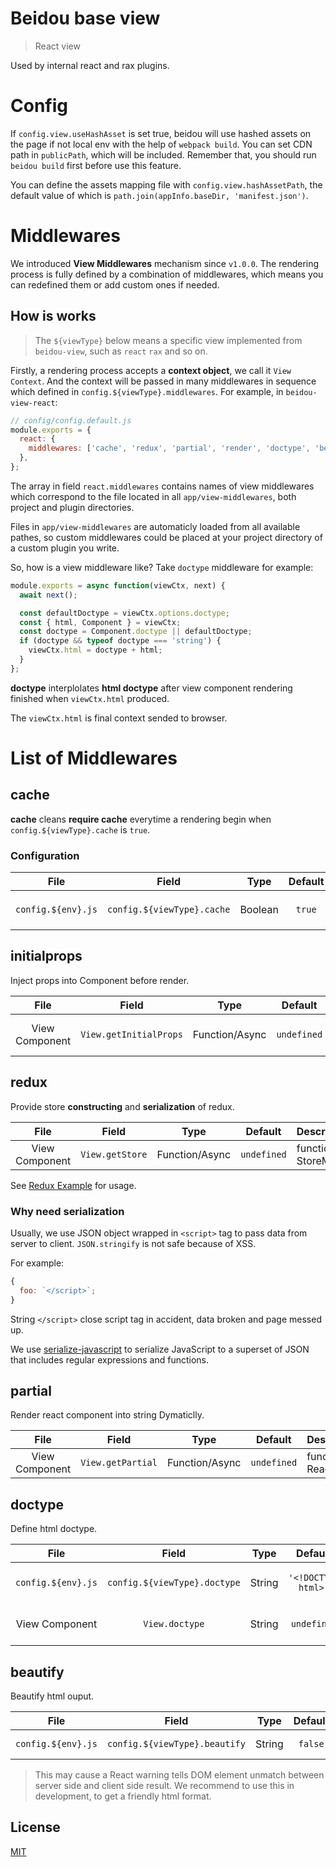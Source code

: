# Beidou base view

> React view

Used by internal react and rax plugins.

# Config

If `config.view.useHashAsset` is set true, beidou will use hashed assets on the page if not local env with the help of `webpack build`. You can set CDN path in `publicPath`, which will be included.
Remember that, you should run `beidou build` first before use this feature.

You can define the assets mapping file with `config.view.hashAssetPath`, the default value of which is `path.join(appInfo.baseDir, 'manifest.json')`.

# Middlewares

We introduced **View Middlewares** mechanism since `v1.0.0`. The rendering process is fully defined by a combination of middlewares, which means you can redefined them or add custom ones if needed.

## How is works

> The `${viewType}` below means a specific view implemented from `beidou-view`, such as `react` `rax` and so on.

Firstly, a rendering process accepts a **context object**, we call it `View Context`. And the context will be passed in many middlewares in sequence which defined in `config.${viewType}.middlewares`. For example, in `beidou-view-react`:

```js
// config/config.default.js
module.exports = {
  react: {
    middlewares: ['cache', 'redux', 'partial', 'render', 'doctype', 'beautify'],
  },
};
```

The array in field `react.middlewares` contains names of view middlewares which correspond to the file located in all `app/view-middlewares`, both project and plugin directories.

Files in `app/view-middlewares` are automaticly loaded from all available pathes, so custom middlewares could be placed at your project directory of a custom plugin you write.

So, how is a view middleware like? Take `doctype` middleware for example:

```js
module.exports = async function(viewCtx, next) {
  await next();

  const defaultDoctype = viewCtx.options.doctype;
  const { html, Component } = viewCtx;
  const doctype = Component.doctype || defaultDoctype;
  if (doctype && typeof doctype === 'string') {
    viewCtx.html = doctype + html;
  }
};
```

**doctype** interplolates **html doctype** after view component rendering finished when `viewCtx.html` produced.

The `viewCtx.html` is final context sended to browser.

# List of Middlewares

## cache

**cache** cleans **require cache** everytime a rendering begin when `config.${viewType}.cache` is `true`.

### Configuration

|        File        |           Field            |  Type   | Default | Description                 |
| :----------------: | :------------------------: | :-----: | :-----: | :-------------------------- |
| `config.${env}.js` | `config.${viewType}.cache` | Boolean | `true`  | Don't clean cache if `true` |

## initialprops

Inject props into Component before render.

|      File      |         Field          |      Type      |   Default   | Description                 |
| :------------: | :--------------------: | :------------: | :---------: | :-------------------------- |
| View Component | `View.getInitialProps` | Function/Async | `undefined` | Inject props into Component |

## redux

Provide store **constructing** and **serialization** of redux.

|      File      |      Field      |      Type      |   Default   | Description                       |
| :------------: | :-------------: | :------------: | :---------: | :-------------------------------- |
| View Component | `View.getStore` | Function/Async | `undefined` | function(viewCtx.props): StoreMap |

See [Redux Example](https://github.com/alibaba/beidou/tree/master/examples/redux) for usage.

### Why need serialization

Usually, we use JSON object wrapped in `<script>` tag to pass data from server to client. `JSON.stringify` is not safe because of XSS.

For example:

```js
{
  foo: `</script>`;
}
```

String `</script>` close script tag in accident, data broken and page messed up.

We use [serialize-javascript](https://github.com/yahoo/serialize-javascript) to serialize JavaScript to a superset of JSON that includes regular expressions and functions.

## partial

Render react component into string Dymaticlly.

|      File      |       Field       |      Type      |   Default   | Description                                |
| :------------: | :---------------: | :------------: | :---------: | :----------------------------------------- |
| View Component | `View.getPartial` | Function/Async | `undefined` | function(viewCtx.props): ReactComponentMap |

## doctype

Define html doctype.

|        File        |            Field             |  Type  |       Default       | Description           |
| :----------------: | :--------------------------: | :----: | :-----------------: | :-------------------- |
| `config.${env}.js` | `config.${viewType}.doctype` | String | `'<!DOCTYPE html>'` | Global doctype config |
|   View Component   |        `View.doctype`        | String |     `undefined`     | View doctype config   |

## beautify

Beautify html ouput.

|        File        |             Field             |  Type  | Default | Description             |
| :----------------: | :---------------------------: | :----: | :-----: | :---------------------- |
| `config.${env}.js` | `config.${viewType}.beautify` | String | `false` | enable/disable beautify |

> This may cause a React warning tells DOM element unmatch between server side and client side result. We recommend to use this in development, to get a friendly html format.

## License

[MIT](LICENSE)
